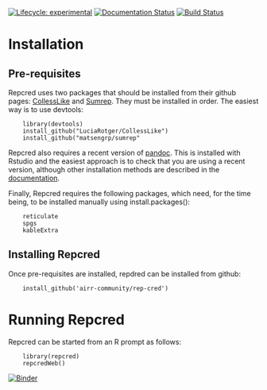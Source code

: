 [![Lifecycle:
experimental](https://img.shields.io/badge/lifecycle-experimental-orange.svg)]()
[![Documentation Status](https://readthedocs.org/projects/rep-cred/badge/?version=latest)](https://rep-cred.readthedocs.io/en/latest/?badge=latest)
[![Build Status](https://travis-ci.org/airr-community/rep-cred.svg?branch=master)](https://travis-ci.org/airr-community/rep-cred)


# Installation

## Pre-requisites

Repcred uses two packages that should be installed from their github pages:  [CollessLike](https://github.com/LuciaRotger/CollessLike)
and
[Sumrep](https://github.com/matsengrp/sumrep). They must be installed in order. The easiest way is to use devtools:  

```
    library(devtools)  
    install_github("LuciaRotger/CollessLike")  
    install_github("matsengrp/sumrep"  
```

Repcred also requires a recent version of [pandoc](https://pandoc.org). This is installed with Rstudio and the easiest approach is to check that you are using a recent version, although other installation methods are described in the [documentation](https://bookdown.org/yihui/rmarkdown-cookbook/install-pandoc.html).
 
Finally, Repcred requires the following packages, which need, for the time being, to be installed manually using install.packages():

```
    reticulate  
    spgs  
    kableExtra  
```

## Installing Repcred

Once pre-requisites are installed, repdred can be installed from github:

```
    install_github('airr-community/rep-cred')
```

# Running Repcred

Repcred can be started from an R prompt as follows:

```
    library(repcred)   
    repcredWeb()  
```

[![Binder](https://mybinder.org/badge_logo.svg)](https://mybinder.org/v2/gh/airr-community/rep-cred/master?urlpath=shiny/binder/)
